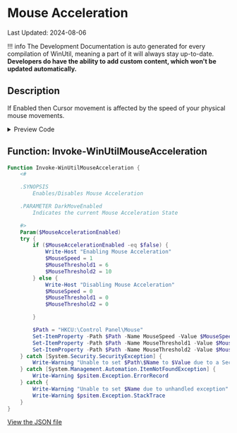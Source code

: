# Mouse Acceleration

Last Updated: 2024-08-06


!!! info
     The Development Documentation is auto generated for every compilation of WinUtil, meaning a part of it will always stay up-to-date. **Developers do have the ability to add custom content, which won't be updated automatically.**
## Description

If Enabled then Cursor movement is affected by the speed of your physical mouse movements.

<!-- BEGIN CUSTOM CONTENT -->

<!-- END CUSTOM CONTENT -->

<details>
<summary>Preview Code</summary>

```json
{
  "Content": "Mouse Acceleration",
  "Description": "If Enabled then Cursor movement is affected by the speed of your physical mouse movements.",
  "category": "Customize Preferences",
  "panel": "2",
  "Order": "a107_",
  "Type": "Toggle",
  "link": "https://christitustech.github.io/winutil/dev/tweaks/Customize-Preferences/MouseAcceleration"
}
```

</details>

## Function: Invoke-WinUtilMouseAcceleration

```powershell
Function Invoke-WinUtilMouseAcceleration {
    <#

    .SYNOPSIS
        Enables/Disables Mouse Acceleration

    .PARAMETER DarkMoveEnabled
        Indicates the current Mouse Acceleration State

    #>
    Param($MouseAccelerationEnabled)
    try {
        if ($MouseAccelerationEnabled -eq $false) {
            Write-Host "Enabling Mouse Acceleration"
            $MouseSpeed = 1
            $MouseThreshold1 = 6
            $MouseThreshold2 = 10
        } else {
            Write-Host "Disabling Mouse Acceleration"
            $MouseSpeed = 0
            $MouseThreshold1 = 0
            $MouseThreshold2 = 0

        }

        $Path = "HKCU:\Control Panel\Mouse"
        Set-ItemProperty -Path $Path -Name MouseSpeed -Value $MouseSpeed
        Set-ItemProperty -Path $Path -Name MouseThreshold1 -Value $MouseThreshold1
        Set-ItemProperty -Path $Path -Name MouseThreshold2 -Value $MouseThreshold2
    } catch [System.Security.SecurityException] {
        Write-Warning "Unable to set $Path\$Name to $Value due to a Security Exception"
    } catch [System.Management.Automation.ItemNotFoundException] {
        Write-Warning $psitem.Exception.ErrorRecord
    } catch {
        Write-Warning "Unable to set $Name due to unhandled exception"
        Write-Warning $psitem.Exception.StackTrace
    }
}

```


<!-- BEGIN SECOND CUSTOM CONTENT -->

<!-- END SECOND CUSTOM CONTENT -->


[View the JSON file](https://github.com/ChrisTitusTech/winutil/tree/main/config/tweaks.json)

